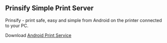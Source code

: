 ## Prinsify Simple Print Server

Prinsify - print safe, easy and simple from Android on the printer connected to your PC.

Download [Android Print Service](https://play.google.com/store/apps/details?id=com.prinsify.printservice)
